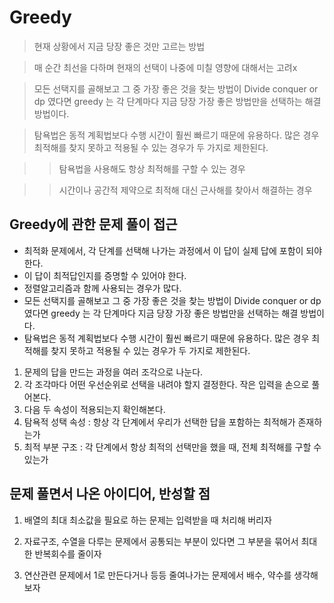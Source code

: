 # Greedy

> 현재 상황에서 지금 당장 좋은 것만 고르는 방법

> 매 순간 최선을 다하며 현재의 선택이 나중에 미칠 영향에 대해서는 고려x

> 모든 선택지를 골해보고 그 중 가장 좋은 것을 찾는 방법이 Divide conquer or dp 였다면 greedy 는 각 단계마다 지금 당장 가장 좋은 방법만을 선택하는 해결 방법이다.

> 탐욕법은 동적 계획법보다 수행 시간이 훨씬 빠르기 때문에 유용하다. 많은 경우 최적해를 찾지 못하고 적용될 수 있는 경우가 두 가지로 제한된다.

>> 탐욕법을 사용해도 항상 최적해를 구할 수 있는 경우

>> 시간이나 공간적 제약으로 최적해 대신 근사해를 찾아서 해결하는 경우

## Greedy에 관한 문제 풀이 접근

+ 최적화 문제에서, 각 단계를 선택해 나가는 과정에서 이 답이 실제 답에 포함이 되야한다.
+ 이 답이 최적답인지를 증명할 수 있어야 한다.
+ 정렬알고리즘과 함께 사용되는 경우가 많다.
+ 모든 선택지를 골해보고 그 중 가장 좋은 것을 찾는 방법이 Divide conquer or dp 였다면 greedy 는 각 단계마다 지금 당장 가장 좋은 방법만을 선택하는 해결 방법이다. 
+ 탐욕법은 동적 계획법보다 수행 시간이 훨씬 빠르기 때문에 유용하다. 많은 경우 최적해를 찾지 못하고 적용될 수 있는 경우가 두 가지로 제한된다.

1. 문제의 답을 만드는 과정을 여러 조각으로 나눈다.
2. 각 조각마다 어떤 우선순위로 선택을 내려야 할지 결정한다. 작은 입력을 손으로 풀어본다.
3. 다음 두 속성이 적용되는지 확인해본다.
4. 탐욕적 성택 속성 : 항상 각 단계에서 우리가 선택한 답을 포함하는 최적해가 존재하는가
5. 최적 부분 구조 : 각 단계에서 항상 최적의 선택만을 했을 때, 전체 최적해를 구할 수 있는가

## 문제 풀면서 나온 아이디어, 반성할 점

1. 배열의 최대 최소값을 필요로 하는 문제는 입력받을 때 처리해 버리자

2. 자료구조, 수열을 다루는 문제에서 공통되는 부분이 있다면 그 부분을 묶어서 최대한 반복회수를 줄이자

3. 연산관련 문제에서 1로 만든다거나 등등 줄여나가는 문제에서 배수, 약수를 생각해보자

